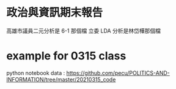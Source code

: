 # 政治與資訊期末報告
高雄市議員二元分析是 6-1 那個檔
立委 LDA 分析是林岱樺那個檔
# example for 0315 class
python notebook data : https://github.com/pecu/POLITICS-AND-INFORMATION/tree/master/20210315_code

